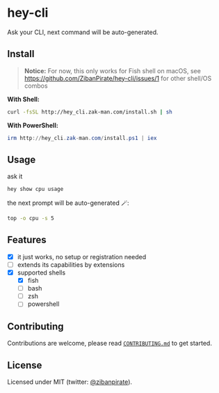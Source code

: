 # hey-cli

Ask your CLI, next command will be auto-generated.

## Install

> **Notice:** For now, this only works for Fish shell on macOS, see https://github.com/ZibanPirate/hey-cli/issues/1 for other shell/OS combos

**With Shell:**

```sh
curl -fsSL http://hey_cli.zak-man.com/install.sh | sh
```

**With PowerShell:**

```powershell
irm http://hey_cli.zak-man.com/install.ps1 | iex
```

## Usage

ask it

```sh
hey show cpu usage
```

the next prompt will be auto-generated 🪄:

```sh
top -o cpu -s 5
```

## Features

- [x] it just works, no setup or registration needed
- [ ] extends its capabilities by extensions
- [x] supported shells
    - [x] fish
    - [ ] bash
    - [ ] zsh
    - [ ] powershell

## Contributing

Contributions are welcome, please read [`CONTRIBUTING.md`](https://github.com/ZibanPirate/hey-cli/blob/main/CONTRIBUTING.md) to get started.

## License

Licensed under MIT (twitter: [@zibanpirate](https://twitter.com/zibanpirate)).
